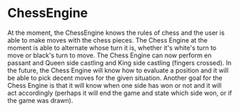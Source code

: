 # ChessEngine
At the moment, the ChessEngine knows the rules of chess and the user is able to make moves with the chess pieces.
The Chess Engine at the moment is able to alternate whose turn it is, whether it's white's turn to move or black's turn to move.
The Chess Engine can now perform en passant and Queen side castling and King side castling (fingers crossed).
In the future, the Chess Engine will know how to evaluate a position and it will be able to pick decent moves for the given situation.
Another goal for the Chess Engine is that it will know when one side has won or not and it will act accordingly (perhaps it will end the game and state which side won, or if the game was drawn).
